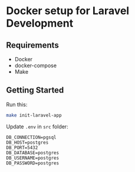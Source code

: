 # Docker setup for Laravel Development

## Requirements

* Docker
* docker-compose
* Make


## Getting Started

Run this:

```bash
make init-laravel-app
```

Update `.env` in `src` folder:

```
DB_CONNECTION=pgsql
DB_HOST=postgres
DB_PORT=5432
DB_DATABASE=postgres
DB_USERNAME=postgres
DB_PASSWORD=postgres
```

